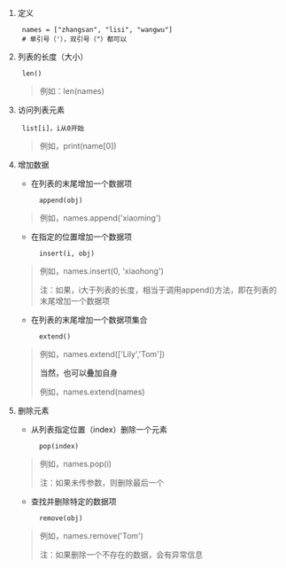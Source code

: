 1. 定义

		names = ["zhangsan", "lisi", "wangwu"]
		# 单引号（'），双引号（"）都可以

2. 列表的长度（大小）

		len()
	> 例如：len(names)

3. 访问列表元素

		list[i]，i从0开始
	> 例如，print(name[0])

4. 增加数据

	+ 在列表的末尾增加一个数据项
	
			append(obj)
	>例如，names.append('xiaoming')

	+ 在指定的位置增加一个数据项
	
			insert(i, obj)
	> 例如，names.insert(0, 'xiaohong')
	> 
	> 注：如果，i大于列表的长度，相当于调用append()方法，即在列表的末尾增加一个数据项

	+ 在列表的末尾增加一个数据项集合

			extend()

	> 例如，names.extend(['Lily','Tom'])
	> 
	> **当然，也可以叠加自身**
	>
	> 例如，names.extend(names)


5. 删除元素

	+ 从列表指定位置（index）删除一个元素
	
			pop(index)
	> 例如，names.pop(i)
	> 
	> 注：如果未传参数，则删除最后一个

	+ 查找并删除特定的数据项

			remove(obj)

	> 例如，names.remove('Tom')
	> 
	> 注：如果删除一个不存在的数据，会有异常信息